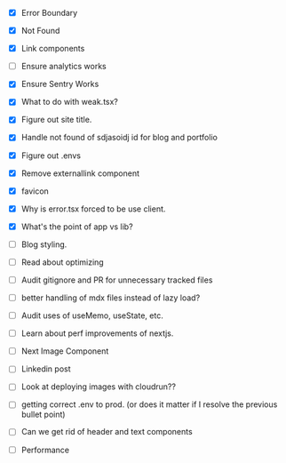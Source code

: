 - [x] Error Boundary
- [x] Not Found
- [x] Link components
- [ ] Ensure analytics works
- [x] Ensure Sentry Works
- [x] What to do with weak.tsx?
- [x] Figure out site title.
- [x] Handle not found of sdjasoidj id for blog and portfolio
- [x] Figure out .envs
- [x] Remove externallink component
- [x] favicon
- [x] Why is error.tsx forced to be use client.
- [x] What's the point of app vs lib?
- [ ] Blog styling. 
- [ ] Read about optimizing
- [ ] Audit gitignore and PR for unnecessary tracked files
- [ ] better handling of mdx files instead of lazy load?
- [ ] Audit uses of useMemo, useState, etc.
- [ ] Learn about perf improvements of nextjs.
- [ ] Next Image Component
- [ ] Linkedin post
- [ ] Look at deploying images with cloudrun??
- [ ] getting correct .env to prod. (or does it matter if I resolve the previous bullet point)

- [ ] Can we get rid of header and text components

- [ ] Performance 